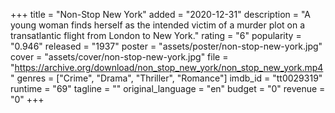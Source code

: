 +++
title = "Non-Stop New York"
added = "2020-12-31"
description = "A young woman finds herself as the intended victim of a murder plot on a transatlantic flight from London to New York."
rating = "6"
popularity = "0.946"
released = "1937"
poster = "assets/poster/non-stop-new-york.jpg"
cover = "assets/cover/non-stop-new-york.jpg"
file = "https://archive.org/download/non_stop_new_york/non_stop_new_york.mp4"
genres = ["Crime", "Drama", "Thriller", "Romance"]
imdb_id = "tt0029319"
runtime = "69"
tagline = ""
original_language = "en"
budget = "0"
revenue = "0"
+++